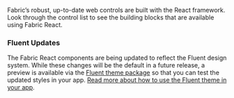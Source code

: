 Fabric’s robust, up-to-date web controls are built with the React framework. Look through the control list to see the building blocks that are available using Fabric React.

### Fluent Updates

The Fabric React components are being updated to reflect the Fluent design system. While these changes will be the default in a future release, a preview is available via the [Fluent theme package](https://www.npmjs.com/package/@uifabric/fluent-theme) so that you can test the updated styles in your app. [Read more about how to use the Fluent theme in your app](#/controls/web/fluent-theme).
